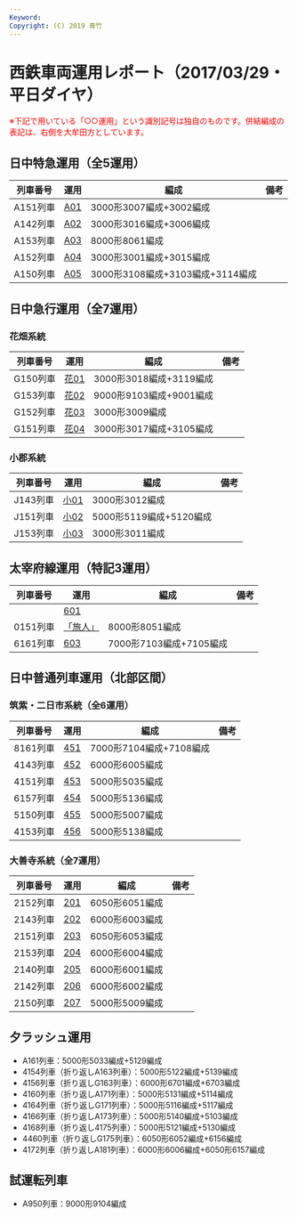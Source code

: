 ```yaml
---
Keyword: 
Copyright: (C) 2019 青竹
---
```


# 西鉄車両運用レポート（2017/03/29・平日ダイヤ）

<span style="color:#FF0000;">※下記で用いている「○○運用」という識別記号は独自のものです。併結編成の表記は、右側を大牟田方としています。</span>

## 日中特急運用（全5運用）

| 列車番号 | 運用 | 編成 | 備考 |
| --- | --- | --- | --- |
| A151列車 | [A01](https://aotake91.net/railway/nishitetsu/dia/20161003/unyoulist-weekday.htm#WA01) | 3000形3007編成+3002編成 |  |
| A142列車 | [A02](https://aotake91.net/railway/nishitetsu/dia/20161003/unyoulist-weekday.htm#WA02) | 3000形3016編成+3006編成 |  |
| A153列車 | [A03](https://aotake91.net/railway/nishitetsu/dia/20161003/unyoulist-weekday.htm#WA03) | 8000形8061編成 |  |
| A152列車 | [A04](https://aotake91.net/railway/nishitetsu/dia/20161003/unyoulist-weekday.htm#WA04) | 3000形3001編成+3015編成 |  |
| A150列車 | [A05](https://aotake91.net/railway/nishitetsu/dia/20161003/unyoulist-weekday.htm#WA05) | 3000形3108編成+3103編成+3114編成 |  |

## 日中急行運用（全7運用）

### 花畑系統

| 列車番号 | 運用 | 編成 | 備考 |
| --- | --- | --- | --- |
| G150列車 | [花01](https://aotake91.net/railway/nishitetsu/dia/20161003/unyoulist-weekday.htm#WG01) | 3000形3018編成+3119編成 |  |
| G153列車 | [花02](https://aotake91.net/railway/nishitetsu/dia/20161003/unyoulist-weekday.htm#WG02) | 9000形9103編成+9001編成 |  |
| G152列車 | [花03](https://aotake91.net/railway/nishitetsu/dia/20161003/unyoulist-weekday.htm#WG03) | 3000形3009編成 |  |
| G151列車 | [花04](https://aotake91.net/railway/nishitetsu/dia/20161003/unyoulist-weekday.htm#WG04) | 3000形3017編成+3105編成 |  |

### 小郡系統

| 列車番号 | 運用 | 編成 | 備考 |
| --- | --- | --- | --- |
| J143列車 | [小01](https://aotake91.net/railway/nishitetsu/dia/20161003/unyoulist-weekday.htm#WJ01) | 3000形3012編成 |  |
| J151列車 | [小02](https://aotake91.net/railway/nishitetsu/dia/20161003/unyoulist-weekday.htm#WJ02) | 5000形5119編成+5120編成 |  |
| J153列車 | [小03](https://aotake91.net/railway/nishitetsu/dia/20161003/unyoulist-weekday.htm#WJ03) | 3000形3011編成 |  |

## 太宰府線運用（特記3運用）

| 列車番号 | 運用 | 編成 | 備考 |
| --- | --- | --- | --- |
|  | [601](https://aotake91.net/railway/nishitetsu/dia/20161003/unyoulist-weekday.htm#W601) |  |  |
| 0151列車 | [「旅人」](https://aotake91.net/railway/nishitetsu/dia/20161003/unyoulist-weekday.htm#W602) | 8000形8051編成 |  |
| 6161列車 | [603](https://aotake91.net/railway/nishitetsu/dia/20161003/unyoulist-weekday.htm#W603) | 7000形7103編成+7105編成 |  |

## 日中普通列車運用（北部区間）

### 筑紫・二日市系統（全6運用）

| 列車番号 | 運用 | 編成 | 備考 |
| --- | --- | --- | --- |
| 8161列車 | [451](https://aotake91.net/railway/nishitetsu/dia/20161003/unyoulist-weekday.htm#W451) | 7000形7104編成+7108編成 |  |
| 4143列車 | [452](https://aotake91.net/railway/nishitetsu/dia/20161003/unyoulist-weekday.htm#W452) | 6000形6005編成 |  |
| 4151列車 | [453](https://aotake91.net/railway/nishitetsu/dia/20161003/unyoulist-weekday.htm#W453) | 5000形5035編成 |  |
| 6157列車 | [454](https://aotake91.net/railway/nishitetsu/dia/20161003/unyoulist-weekday.htm#W454) | 5000形5136編成 |  |
| 5150列車 | [455](https://aotake91.net/railway/nishitetsu/dia/20161003/unyoulist-weekday.htm#W455) | 5000形5007編成 |  |
| 4153列車 | [456](https://aotake91.net/railway/nishitetsu/dia/20161003/unyoulist-weekday.htm#W456) | 5000形5138編成 |  |

### 大善寺系統（全7運用）

| 列車番号 | 運用 | 編成 | 備考 |
| --- | --- | --- | --- |
| 2152列車 | [201](https://aotake91.net/railway/nishitetsu/dia/20161003/unyoulist-weekday.htm#W201) | 6050形6051編成 |  |
| 2143列車 | [202](https://aotake91.net/railway/nishitetsu/dia/20161003/unyoulist-weekday.htm#W202) | 6000形6003編成 |  |
| 2151列車 | [203](https://aotake91.net/railway/nishitetsu/dia/20161003/unyoulist-weekday.htm#W203) | 6050形6053編成 |  |
| 2153列車 | [204](https://aotake91.net/railway/nishitetsu/dia/20161003/unyoulist-weekday.htm#W204) | 6000形6004編成 |  |
| 2140列車 | [205](https://aotake91.net/railway/nishitetsu/dia/20161003/unyoulist-weekday.htm#W205) | 6000形6001編成 |  |
| 2142列車 | [206](https://aotake91.net/railway/nishitetsu/dia/20161003/unyoulist-weekday.htm#W206) | 6000形6002編成 |  |
| 2150列車 | [207](https://aotake91.net/railway/nishitetsu/dia/20161003/unyoulist-weekday.htm#W207) | 5000形5009編成 |  |

## 夕ラッシュ運用

* A161列車：5000形5033編成+5129編成
* 4154列車（折り返しA163列車）：5000形5122編成+5139編成
* 4156列車（折り返しG163列車）：6000形6701編成+6703編成
* 4160列車（折り返しA171列車）：5000形5131編成+5114編成
* 4164列車（折り返しG171列車）：5000形5116編成+5117編成
* 4166列車（折り返しA173列車）：5000形5140編成+5103編成
* 4168列車（折り返し4175列車）：5000形5121編成+5130編成
* 4460列車（折り返しG175列車）：6050形6052編成+6156編成
* 4172列車（折り返しA181列車）：6000形6006編成+6050形6157編成

## 試運転列車

* A950列車：9000形9104編成


